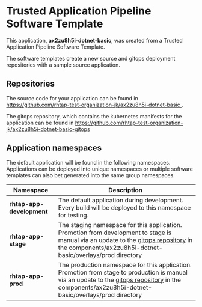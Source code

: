 # Trusted Application Pipeline Software Template

This application, **ax2zu8h5i-dotnet-basic**, was created from a Trusted Application Pipeline Software Template.

The software templates create a new source and gitops deployment repositories with a sample source application. 

## Repositories

The source code for your application can be found in [https://github.com/rhtap-test-organization-jk/ax2zu8h5i-dotnet-basic ](https://github.com/rhtap-test-organization-jk/ax2zu8h5i-dotnet-basic ).
 
The gitops repository, which contains the kubernetes manifests for the application can be found in 
[https://github.com/rhtap-test-organization-jk/ax2zu8h5i-dotnet-basic-gitops ](https://github.com/rhtap-test-organization-jk/ax2zu8h5i-dotnet-basic-gitops ) 

## Application namespaces 

The default application will be found in the following namespaces. Applications can be deployed into unique namespaces or multiple software templates can also bet generated into the same group namespaces.  

|  Namespace   |  Description   |  
| -------- | -------- |   
| **rhtap-app-development** | The default application during development. Every build will be deployed to this namespace for testing. | 
| **rhtap-app-stage** | The staging namespace for this application. Promotion from development to stage is manual via an update to the [gitops repository](https://github.com/rhtap-test-organization-jk/ax2zu8h5i-dotnet-basic-gitops ) in the components/ax2zu8h5i-dotnet-basic/overlays/prod directory |  
| **rhtap-app-prod** | The production namespace for this application. Promotion from stage to production is manual via an update to the [gitops repository](https://github.com/rhtap-test-organization-jk/ax2zu8h5i-dotnet-basic-gitops ) in the components/ax2zu8h5i-dotnet-basic/overlays/prod directory | 